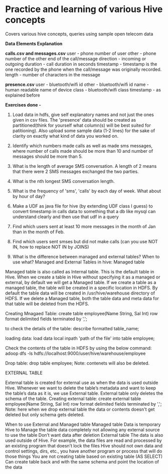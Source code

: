 # Practice and learning of various Hive concepts
Covers various hive concepts, queries using sample open telecom data

**Data Elements Explanation**

**calls.csv and messages.csv**
user - phone number of user
other - phone number of the other end of the call/message
direction - incoming or outgoing
duration - call duration in seconds
timestamp - timestamp is the one recorded by the phone when the call/message was originally recorded.
length - number of characters in the message

**presence.csv**
user - bluetooth/wifi id
other - bluetooth/wifi id
name - human readable name of device
class - bluetooth/wifi class
timestamp - as explained before

**Exercises done -**
1. Load data in hdfs, give self explanatory names and not just the ones given in csv files. The 'presence' data should be created as partitioned(think for yourself what column(s) will be best suited for patitioning). Also upload some sample data (1-2 lines) for the sake of clarity on exactly what kind of data you worked on.

2. Identify which numbers made calls as well as made sms messages, where number of calls made should be more than 10 and number of messages should be more than 5.

3. What is the length of average SMS conversation. A length of 2 means that there were 2 SMS messages exchanged the two parties.

4. What is the nth longest SMS conversation length.

5. What is the frequency of 'sms', 'calls' by each day of week. What about by hour of day?

6. Make a UDF as java file for hive (by extending UDF class I guess) to convert timestamp in calls data to something that a db like mysql can understand clearly and then use that udf in a query

7. Find which users sent at least 10 more messages in the month of Jan than in the month of Feb.

8. Find which users sent smses but did not make calls (can you use NOT IN, how to replace NOT IN by JOINS)

9. What is the difference between managed and external tables? When to use what?
Managed and External Tables in hive:
Managed table

Managed table is also called as Internal table. This is the default table in Hive. When we create a table in Hive without specifying it as a managed or external, by default we will get a Managed table.
If we create a table as a managed table, the table will be created in a specific location in HDFS.
By default the table data will be created in /usr/hive/warehouse directory of HDFS.
If we delete a Managed table, both the table data and meta data for that table will be deleted from the HDFS.

Creating Mnagaed Table:
create table employee(Name String, Sal Int) row format delimited fields terminated by ',';

to check the details of the table:
describe formatted table_name;

loading data:
load data local inpath 'path of the file' into table employee;

Check the contents of the table in HDFS by using the below command:
adoop dfs -ls hdfs://localhost:9000/user/hive/warehouse/employee

Drop table:
drop table employee;
Note: contenets will also be deleted.

EXTERNAL TABLE

External table is created for external use as when the data is used outside Hive. Whenever we want to delete the table’s metadata and want to keep the table’s data as it is, we use External table. External table only deletes the schema of the table.
Creating external table:
create external table employee(Name String, Sal Int) row format delimited fields terminated by ',';
Note: here when we drop external table the data or contents doesn't get deleted but only schema gets deleted.

When to use External and Managed table
Managed table
    Data is temporary
    Hive to Manage the table data completely not allowing any external source to use the table
    Don’t want data after deletion
External table
    The data is also used outside of Hive. For example, the data files are read and processed by an existing program that doesn’t lock the files
    Hive should not own data and control settings, dirs, etc., you have another program or process that will do those things
    You are not creating table based on existing table (AS SELECT)
    Can create table back and with the same schema and point the location of the data